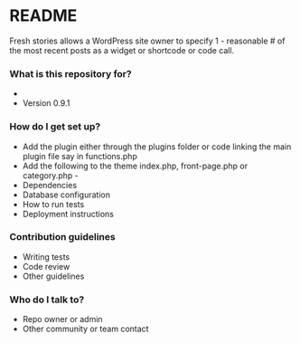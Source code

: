 # README #

Fresh stories allows a WordPress site owner to specify 1 - reasonable # of the most recent posts as a widget or shortcode or code call.

### What is this repository for? ###

* 
* Version 0.9.1

### How do I get set up? ###

* Add the plugin either through the plugins folder or code linking the main plugin file say in functions.php
* Add the following to the theme index.php, front-page.php or category.php - <?php ?>
* Dependencies
* Database configuration
* How to run tests
* Deployment instructions

### Contribution guidelines ###

* Writing tests
* Code review
* Other guidelines

### Who do I talk to? ###

* Repo owner or admin
* Other community or team contact